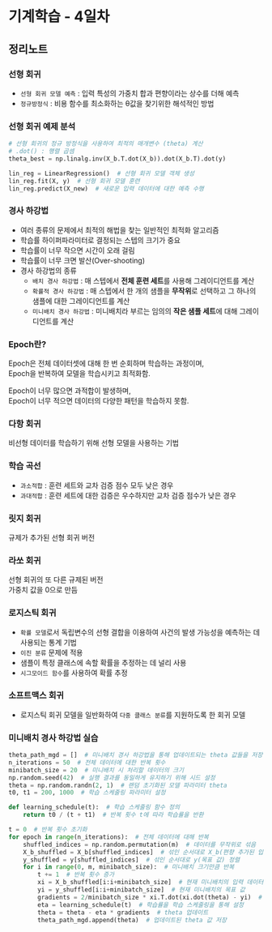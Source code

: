 # 기계학습 - 4일차

## 정리노트

### 선형 회귀

- `선형 회귀 모델 예측` : 입력 특성의 가중치 합과 편향이라는 상수를 더해 예측
- `정규방정식` : 비용 함수를 최소화하는 θ값을 찾기위한 해석적인 방법

### 선형 회귀 예제 분석

```python
# 선형 회귀의 정규 방정식을 사용하여 최적의 매개변수 (theta) 계산
# .dot() : 행렬 곱셈
theta_best = np.linalg.inv(X_b.T.dot(X_b)).dot(X_b.T).dot(y)
```

```python
lin_reg = LinearRegression()  # 선형 회귀 모델 객체 생성
lin_reg.fit(X, y)  # 선형 회귀 모델 훈련
lin_reg.predict(X_new)  # 새로운 입력 데이터에 대한 예측 수행
```

### 경사 하강법

- 여러 종류의 문제에서 최적의 해법을 찾는 일반적인 최적화 알고리즘
- 학습률 하이퍼파라미터로 결정되는 스텝의 크기가 중요
- 학습률이 너무 작으면 시간이 오래 걸림
- 학습률이 너무 크면 발산(Over-shooting)
- 경사 하강법의 종류
  - `배치 경사 하강법` : 매 스텝에서 **전체 훈련 세트**를 사용해 그레이디언트를 계산
  - `확률적 경사 하강법` : 매 스텝에서 한 개의 샘플을 **무작위**로 선택하고 그 하나의 샘플에 대한 그레이디언트를 계산
  - `미니배치 경사 하강법` : 미니배치라 부르는 임의의 **작은 샘플 세트**에 대해 그레이디언트를 계산

### Epoch란?

Epoch은 전체 데이터셋에 대해 한 번 순회하며 학습하는 과정이며,  
Epoch을 반복하여 모델을 학습시키고 최적화함.

Epoch이 너무 많으면 과적합이 발생하며,  
Epoch이 너무 적으면 데이터의 다양한 패턴을 학습하지 못함.

### 다항 회귀

비선형 데이터를 학습하기 위해 선형 모델을 사용하는 기법

### 학습 곡선

- `과소적합` : 훈련 세트와 교차 검증 점수 모두 낮은 경우
- `과대적합` : 훈련 세트에 대한 검증은 우수하지만 교차 검증 점수가 낮은 경우

### 릿지 회귀

규제가 추가된 선형 회귀 버전

### 라쏘 회귀

선형 회귀의 또 다른 규제된 버전  
가중치 값을 0으로 만듬

### 로지스틱 회귀

- `확률 모델`로서 독립변수의 선형 결합을 이용하여 사건의 발생 가능성을 예측하는 데 사용되는 통계 기법
- `이진 분류` 문제에 적용
- 샘플이 특정 클래스에 속할 확률을 추정하는 데 널리 사용
- `시그모이드 함수`를 사용하여 확률 추정

### 소프트맥스 회귀

- 로지스틱 회귀 모델을 일반화하여 `다중 클래스 분류`를 지원하도록 한 회귀 모델

### 미니배치 경사 하강법 실습

```python
theta_path_mgd = []  # 미니배치 경사 하강법을 통해 업데이트되는 theta 값들을 저장할 리스트
n_iterations = 50  # 전체 데이터에 대한 반복 횟수
minibatch_size = 20  # 미니배치 시 처리할 데이터의 크기
np.random.seed(42)  # 실행 결과를 동일하게 유지하기 위해 시드 설정
theta = np.random.randn(2, 1)  # 랜덤 초기화된 모델 파라미터 theta
t0, t1 = 200, 1000  # 학습 스케줄링 파라미터 설정

def learning_schedule(t):  # 학습 스케줄링 함수 정의
    return t0 / (t + t1)  # 반복 횟수 t에 따라 학습률을 반환

t = 0  # 반복 횟수 초기화
for epoch in range(n_iterations):  # 전체 데이터에 대해 반복
    shuffled_indices = np.random.permutation(m)  # 데이터를 무작위로 섞음
    X_b_shuffled = X_b[shuffled_indices]  # 섞인 순서대로 X_b(편향 추가된 입력 데이터) 정렬
    y_shuffled = y[shuffled_indices]  # 섞인 순서대로 y(목표 값) 정렬
    for i in range(0, m, minibatch_size):  # 미니배치 크기만큼 반복
        t += 1  # 반복 횟수 증가
        xi = X_b_shuffled[i:i+minibatch_size]  # 현재 미니배치의 입력 데이터
        yi = y_shuffled[i:i+minibatch_size]  # 현재 미니배치의 목표 값
        gradients = 2/minibatch_size * xi.T.dot(xi.dot(theta) - yi)  # 현재 미니배치에 대한 기울기 계산
        eta = learning_schedule(t)  # 학습률을 학습 스케줄링을 통해 설정
        theta = theta - eta * gradients  # theta 업데이트
        theta_path_mgd.append(theta)  # 업데이트된 theta 값 저장
```

